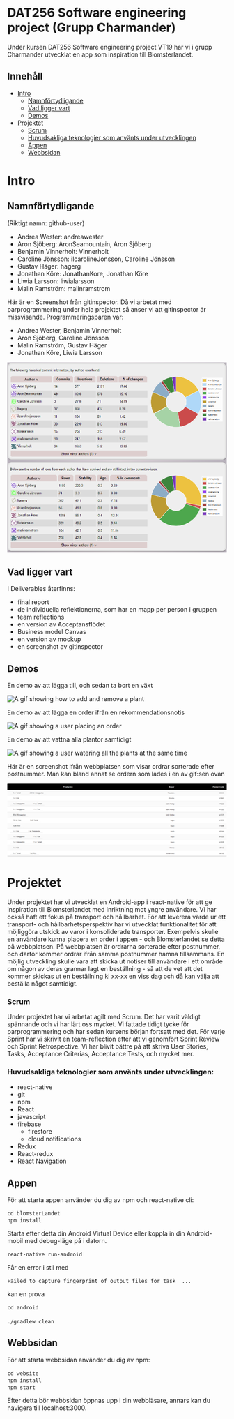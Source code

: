 ﻿# DAT256 Software engineering project (Grupp Charmander)
Under kursen DAT256 Software engineering project VT19 har vi i grupp Charmander utvecklat en app som inspiration till Blomsterlandet.

## Innehåll
* [Intro](#intro)
  * [Namnförtydligande](#namnförtydligande)
  * [Vad ligger vart](#vad-ligger-vart)
  * [Demos](#demos)
* [Projektet](#projektet)
  * [Scrum](#scrum)
  * [Huvudsakliga teknologier som använts under utvecklingen](#huvudsakliga-teknologier-som-använts-under-utvecklingen)
  * [Appen](#appen)
  * [Webbsidan](#webbsidan)

# Intro
## Namnförtydligande
(Riktigt namn: github-user)
* Andrea Wester: andreawester
* Aron Sjöberg: AronSeamountain, Aron Sjöberg
* Benjamin Vinnerholt: Vinnerholt
* Caroline Jönsson: ilcarolineJonsson, Caroline Jönsson
* Gustav Häger: hagerg
* Jonathan Köre: JonathanKore, Jonathan Köre
* Liwia Larsson: liwialarsson
* Malin Ramström: malinramstrom

Här är en Screenshot från gitinspector. Då vi arbetat med parprogrammering under hela projektet så anser vi att gitinspector är missvisande.
Programmeringsparen var:
* Andrea Wester, Benjamin Vinnerholt
* Aron Sjöberg, Caroline Jönsson
* Malin Ramström, Gustav Häger
* Jonathan Köre, Liwia Larsson

![An image of the gitinspector for the project](https://github.com/Vinnerholt/Charmander/blob/master/Deliverables/gitinspector%20Charmander.png)

## Vad ligger vart
I Deliverables återfinns:
* final report
* de individuella reflektionerna, som har en mapp per person i gruppen
* team reflections
* en version av Acceptansflödet
* Business model Canvas
* en version av mockup
* en screenshot av gitinspector

## Demos
En demo av att lägga till, och sedan ta bort en växt

![A gif showing how to add and remove a plant](https://github.com/Vinnerholt/Charmander/blob/master/demo/make_delete.gif)

En demo av att lägga en order ifrån en rekommendationsnotis

![A gif showing a user placing an order](https://github.com/Vinnerholt/Charmander/blob/master/demo/order_from_notification.gif)

En demo av att vattna alla plantor samtidigt

![A gif showing a user watering all the plants at the same time](https://github.com/Vinnerholt/Charmander/blob/master/demo/water_all_plants.gif)

Här är en screenshot ifrån webbplatsen som visar ordrar sorterade efter postnummer. Man kan bland annat se ordern som lades i en av gif:sen ovan

![A screenshot of the orders website](https://github.com/Vinnerholt/Charmander/blob/master/demo/website.png)
  
# Projektet
 Under projektet har vi utvecklat en Android-app i react-native för att ge inspiration till Blomsterlandet med inriktning mot yngre användare. Vi har också haft ett fokus på transport och hållbarhet.
 För att leverera värde ur ett transport- och hållbarhetsperspektiv har vi utvecklat funktionalitet för att möjliggöra utskick av varor i konsoliderade transporter.
 Exempelvis skulle en användare kunna placera en order i appen - och Blomsterlandet se detta på webbplatsen. På webbplatsen är ordrarna sorterade efter postnummer, och därför kommer ordrar ifrån samma postnummer hamna tillsammans. En möjlig utveckling skulle vara att skicka ut notiser till användare i ett område om någon av deras grannar lagt en beställning - så att de vet att det kommer skickas ut en beställning kl xx-xx en viss dag och då kan välja att beställa något samtidigt.
 
 ### Scrum
 Under projektet har vi arbetat agilt med Scrum. Det har varit väldigt spännande och vi har lärt oss mycket. Vi fattade tidigt tycke för parprogrammering och har sedan kursens början fortsatt med det. För varje Sprint har vi skrivit en team-reflection efter att vi genomfört Sprint Review och Sprint Retrospective. Vi har blivit bättre på att skriva User Stories, Tasks, Acceptance Criterias, Acceptance Tests, och mycket mer.
 ### Huvudsakliga teknologier som använts under utvecklingen:
 * react-native
 * git
 * npm
 * React
 * javascript
 * firebase
   * firestore
   * cloud notifications
 * Redux
 * React-redux
 * React Navigation
## Appen
För att starta appen använder du dig av npm och react-native cli:
```
cd blomsterLandet
npm install
```
Starta efter detta din Android Virtual Device eller koppla in din Android-mobil med debug-läge på i datorn.
```
react-native run-android
```
Får en error i stil med 
```
Failed to capture fingerprint of output files for task  ...
```
kan en prova 
```
cd android

./gradlew clean
```

## Webbsidan
För att starta webbsidan använder du dig av npm:
```
cd website
npm install
npm start
```
Efter detta bör webbsidan öppnas upp i din webbläsare, annars kan du navigera till localhost:3000.
